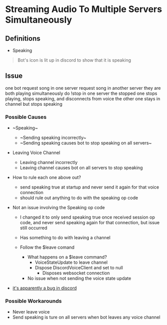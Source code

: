 # Streaming Audio To Multiple Servers Simultaneously

## Definitions

- Speaking
> Bot's icon is lit up in discord to show that it is speaking

## Issue

one bot
request song in one server
request song in another server
they are both playing simultaneously
do !stop in one server
the stopped one stops playing, stops speaking, and disconnects from voice
the other one stays in channel but stops speaking

### Possible Causes

- ~Speaking~
  - ~Sending speaking incorrectly~
  - ~Sending speaking causes bot to stop speaking on all servers~
- Leaving Voice Channel
  - Leaving channel incorrectly
  - Leaving channel causes bot on all servers to stop speaking

- How to rule each one above out?
  - send speaking true at startup and never send it again for that voice connection
  - should rule out anything to do with the speaking op code

- Not an issue involving the Speaking op code
  - I changed it to only send speaking true once received session op code, and never send speaking again for that connection, but issue still occurred

  - Has something to do with leaving a channel
  - Follow the $leave comand
    - What happens on a $leave command?
      - VoiceStateUpdate to leave channel
      - Dispose DiscordVoiceClient and set to null
        - Disposes websocket connection
    - No issue when not sending the voice state update

- [it's apparently a bug in discord](https://github.com/Rapptz/discord.py/issues/477)

### Possible Workarounds

- Never leave voice
- Send speaking is ture on all servers when bot leaves any voice channel